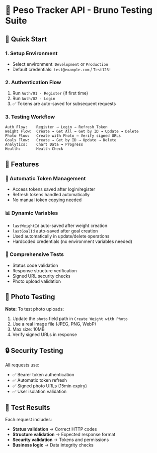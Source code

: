 # 🧪 Peso Tracker API - Bruno Testing Suite

## 🚀 Quick Start

### 1. **Setup Environment**
- Select environment: `Development` or `Production`
- Default credentials: `test@example.com` / `Test123!`

### 2. **Authentication Flow**
1. Run `Auth/01 - Register` (if first time)
2. Run `Auth/02 - Login` 
3. ✅ Tokens are auto-saved for subsequent requests

### 3. **Testing Workflow**
```
Auth Flow:    Register → Login → Refresh Token
Weight Flow:  Create → Get All → Get by ID → Update → Delete
Photo Flow:   Create with Photo → Verify signed URLs
Goals Flow:   Create → Get by ID → Update → Delete
Analytics:    Chart Data → Progress
Health:       Health Check
```

## 🔧 Features

### **🔄 Automatic Token Management**
- Access tokens saved after login/register
- Refresh tokens handled automatically
- No manual token copying needed

### **📊 Dynamic Variables**
- `lastWeightId` auto-saved after weight creation
- `lastGoalId` auto-saved after goal creation
- Used automatically in update/delete operations
- Hardcoded credentials (no environment variables needed)

### **🧪 Comprehensive Tests**
- Status code validation
- Response structure verification
- Signed URL security checks
- Photo upload validation

## 📱 Photo Testing

**Note:** To test photo uploads:
1. Update the `photo` field path in `Create Weight with Photo`
2. Use a real image file (JPEG, PNG, WebP)
3. Max size: 10MB
4. Verify signed URLs in response

## 🔒 Security Testing

All requests use:
- ✅ Bearer token authentication
- ✅ Automatic token refresh
- ✅ Signed photo URLs (15min expiry)
- ✅ User isolation validation

## 📝 Test Results

Each request includes:
- **Status validation** → Correct HTTP codes
- **Structure validation** → Expected response format
- **Security validation** → Tokens and permissions
- **Business logic** → Data integrity checks